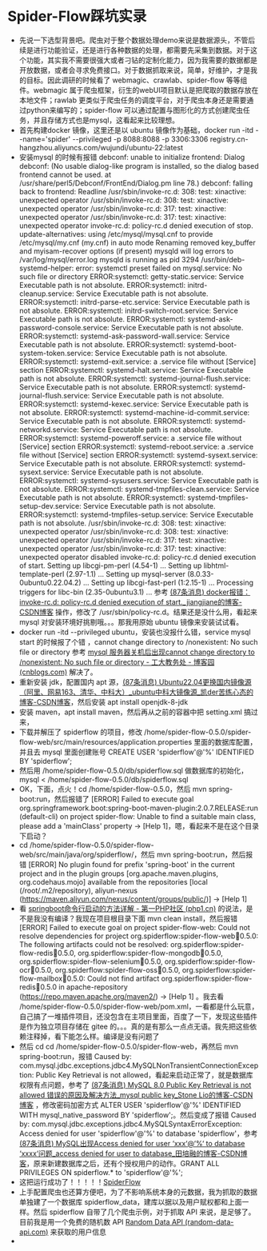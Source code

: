 # Spider-Flow踩坑实录

* 先说一下选型背景吧。爬虫对于整个数据处理demo来说是数据源头，不管后续是进行功能验证，还是进行各种数据的处理，都需要先采集到数据。对于这个功能，其实我不需要很强大或者刁钻的定制化能力，因为我需要的数据都是开放数据，或者会寻求免费接口。对于数据抓取来说，简单，好维护，才是我的目标。因此调研的时候看了 webmagic、crawlab、spider-flow 等等组件。webmagic 属于爬虫框架，衍生的webUI项目默认是把爬取的数据存放在本地文件；rawlab 更类似于爬虫任务的调度平台，对于爬虫本身还是需要通过python来编写的；spider-flow 可以通过配置与图形化的方式创建爬虫任务，并且存储方式也是mysql，这看起来比较理想。
* 首先构建docker 镜像，这里还是以 ubuntu 镜像作为基础，docker run -itd --name='spider' --privileged -p 8088:8088 -p 3306:3306 registry.cn-hangzhou.aliyuncs.com/wujundi/ubuntu-22:latest
* 安装mysql 的时候有报错 debconf: unable to initialize frontend: Dialog
  debconf: (No usable dialog-like program is installed, so the dialog based frontend cannot be used. at /usr/share/perl5/Debconf/FrontEnd/Dialog.pm line 78.)
  debconf: falling back to frontend: Readline
  /usr/sbin/invoke-rc.d: 308: test: xinactive: unexpected operator
  /usr/sbin/invoke-rc.d: 308: test: xinactive: unexpected operator
  /usr/sbin/invoke-rc.d: 317: test: xinactive: unexpected operator
  /usr/sbin/invoke-rc.d: 317: test: xinactive: unexpected operator
  invoke-rc.d: policy-rc.d denied execution of stop.
  update-alternatives: using /etc/mysql/mysql.cnf to provide /etc/mysql/my.cnf (my.cnf) in auto mode
  Renaming removed key_buffer and myisam-recover options (if present)
  mysqld will log errors to /var/log/mysql/error.log
  mysqld is running as pid 3294
  /usr/bin/deb-systemd-helper: error: systemctl preset failed on mysql.service: No such file or directory
  ERROR:systemctl:  getty-static.service: Service Executable path is not absolute.
  ERROR:systemctl:  initrd-cleanup.service: Service Executable path is not absolute.
  ERROR:systemctl:  initrd-parse-etc.service: Service Executable path is not absolute.
  ERROR:systemctl:  initrd-switch-root.service: Service Executable path is not absolute.
  ERROR:systemctl:  systemd-ask-password-console.service: Service Executable path is not absolute.
  ERROR:systemctl:  systemd-ask-password-wall.service: Service Executable path is not absolute.
  ERROR:systemctl:  systemd-boot-system-token.service: Service Executable path is not absolute.
  ERROR:systemctl: systemd-exit.service: a .service file without [Service] section
  ERROR:systemctl:  systemd-halt.service: Service Executable path is not absolute.
  ERROR:systemctl:  systemd-journal-flush.service: Service Executable path is not absolute.
  ERROR:systemctl:  systemd-journal-flush.service: Service Executable path is not absolute.
  ERROR:systemctl:  systemd-kexec.service: Service Executable path is not absolute.
  ERROR:systemctl:  systemd-machine-id-commit.service: Service Executable path is not absolute.
  ERROR:systemctl:  systemd-networkd.service: Service Executable path is not absolute.
  ERROR:systemctl: systemd-poweroff.service: a .service file without [Service] section
  ERROR:systemctl: systemd-reboot.service: a .service file without [Service] section
  ERROR:systemctl:  systemd-sysext.service: Service Executable path is not absolute.
  ERROR:systemctl:  systemd-sysext.service: Service Executable path is not absolute.
  ERROR:systemctl:  systemd-sysusers.service: Service Executable path is not absolute.
  ERROR:systemctl:  systemd-tmpfiles-clean.service: Service Executable path is not absolute.
  ERROR:systemctl:  systemd-tmpfiles-setup-dev.service: Service Executable path is not absolute.
  ERROR:systemctl:  systemd-tmpfiles-setup.service: Service Executable path is not absolute.
  /usr/sbin/invoke-rc.d: 308: test: xinactive: unexpected operator
  /usr/sbin/invoke-rc.d: 308: test: xinactive: unexpected operator
  /usr/sbin/invoke-rc.d: 317: test: xinactive: unexpected operator
  /usr/sbin/invoke-rc.d: 317: test: xinactive: unexpected operator
  disabled
  invoke-rc.d: policy-rc.d denied execution of start.
  Setting up libcgi-pm-perl (4.54-1) ...
  Setting up libhtml-template-perl (2.97-1.1) ...
  Setting up mysql-server (8.0.33-0ubuntu0.22.04.2) ...
  Setting up libcgi-fast-perl (1:2.15-1) ...
  Processing triggers for libc-bin (2.35-0ubuntu3.1) ... 参考 [(87条消息) docker报错：invoke-rc.d: policy-rc.d denied execution of start._jiangjiane的博客-CSDN博客](https://blog.csdn.net/jiangjiang_jian/article/details/88823372) 操作，修改了 /usr/sbin/policy-rc.d。结果还是没什么用，看起来 mysql 对安装环境好挑剔哦。。。那我用原始 ubuntu 镜像来安装试试看。
* docker run -itd --privileged ubuntu，安装也没报什么错，service mysql start 的时候报了个错 ，cannot change directory to /nonexistent: No such file or directory 参考 [mysql 服务器关机后出现cannot change directory to /nonexistent: No such file or directory - 工大教务处 - 博客园 (cnblogs.com)](https://www.cnblogs.com/wjx-zjut/p/16367771.html) 解决了。
* 重新安装 jdk，配置国内 apt 源，[(87条消息) Ubuntu22.04更换国内镜像源（阿里、网易163、清华、中科大）_ubuntu中科大镜像源_凯der苦练心态的博客-CSDN博客](https://blog.csdn.net/qq_42365082/article/details/127008698)，然后安装 apt install openjdk-8-jdk
* 安装 maven，apt install maven，然后再从之前的容器中把 setting.xml 搞过来，
* 下载并解压了 spiderflow 的项目，修改 /home/spider-flow-0.5.0/spider-flow-web/src/main/resources/application.properties 里面的数据库配置，并且去 mysql 里面创建账号 CREATE USER 'spiderflow'@'%' IDENTIFIED BY 'spiderflow';
* 然后用 /home/spider-flow-0.5.0/db/spiderflow.sql 做数据库的初始化，mysql < /home/spider-flow-0.5.0/db/spiderflow.sql
* OK，下面，点火！cd /home/spider-flow-0.5.0，然后 mvn spring-boot:run，然后报错了 [ERROR] Failed to execute goal org.springframework.boot:spring-boot-maven-plugin:2.0.7.RELEASE:run (default-cli) on project spider-flow: Unable to find a suitable main class, please add a 'mainClass' property -> [Help 1]，嗯，看起来不是在这个目录下启动？
* cd /home/spider-flow-0.5.0/spider-flow-web/src/main/java/org/spiderflow/，然后 mvn spring-boot:run，然后报错 [ERROR] No plugin found for prefix 'spring-boot' in the current project and in the plugin groups [org.apache.maven.plugins, org.codehaus.mojo] available from the repositories [local (/root/.m2/repository), aliyun-nexus (https://maven.aliyun.com/nexus/content/groups/public/)] -> [Help 1]
* 看 [springboot命令行启动的方法详解 - 第一PHP社区 (php1.cn)](https://www.php1.cn/detail/springboot_MingL_818fc6bc.html) 的说法，是不是我没有编译？我现在项目根目录下面 mvn clean install，然后报错 [ERROR] Failed to execute goal on project spider-flow-web: Could not resolve dependencies for project org.spiderflow:spider-flow-web:jar:0.5.0: The following artifacts could not be resolved: org.spiderflow:spider-flow-redis:jar:0.5.0, org.spiderflow:spider-flow-mongodb:jar:0.5.0, org.spiderflow:spider-flow-selenium:jar:0.5.0, org.spiderflow:spider-flow-ocr:jar:0.5.0, org.spiderflow:spider-flow-oss:jar:0.5.0, org.spiderflow:spider-flow-mailbox:jar:0.5.0: Could not find artifact org.spiderflow:spider-flow-redis:jar:0.5.0 in apache-repository (https://repo.maven.apache.org/maven2/) -> [Help 1] 。我去看 /home/spider-flow-0.5.0/spider-flow-web/pom.xml，一看都是什么玩意，自己搞了一堆插件项目，还没包含在主项目里面，百度了一下，发现这些插件是作为独立项目存储在 gitee 的。。。真的是有那么一点点无语。我先把这些依赖注释掉，看下能怎么样。编译是没有问题了
* 然后 cd cd /home/spider-flow-0.5.0/spider-flow-web，再然后 mvn spring-boot:run，报错 Caused by: com.mysql.jdbc.exceptions.jdbc4.MySQLNonTransientConnectionException: Public Key Retrieval is not allowed，看起来启动正常了，就是数据库权限有点问题，参考了 [(87条消息) MySQL 8.0 Public Key Retrieval is not allowed 错误的原因及解决方法_mysql public key_Stone Lio的博客-CSDN博客](https://blog.csdn.net/u011447905/article/details/121441165) ，修改密码加密方式 ALTER USER 'spiderflow'@'%' IDENTIFIED WITH mysql_native_password BY 'spiderflow';。然后变成了报错 Caused by: com.mysql.jdbc.exceptions.jdbc4.MySQLSyntaxErrorException: Access denied for user 'spiderflow'@'%' to database 'spiderflow'，参考 [(87条消息) MySQL出现Access denied for user ‘xxx‘@‘%‘ to database ‘xxxx‘问题_access denied for user to database_田培融的博客-CSDN博客](https://blog.csdn.net/u011296165/article/details/122195845)，原来新建数据库之后，还有个授权用户的动作。GRANT ALL PRIVILEGES ON spiderflow.* to 'spiderflow'@'%';
* 这把运行成功了！！！！！[SpiderFlow](http://127.0.0.1:8088/)
* 上手配置爬虫也还算方便吧，为了不影响系统本身的元数据，我为抓取的数据单独建了一个数据库 spiderflow_data，建库以据以及用户赋权都和上面一样。然后 spiderflow 自带了几个爬虫示例，对于抓取 API 来说，是足够了。目前我是用一个免费的随机数 API [Random Data API (random-data-api.com)](https://random-data-api.com/documentation) 来获取的用户信息
*

